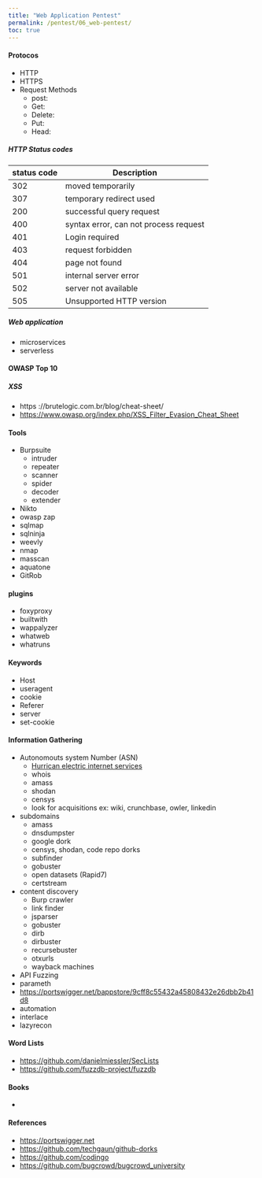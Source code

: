 ```yaml
---
title: "Web Application Pentest"
permalink: /pentest/06_web-pentest/
toc: true
---
```

#### Protocos
- HTTP
- HTTPS
- Request Methods
  - post:
  - Get:
  - Delete:
  - Put:
  - Head: 



##### HTTP Status codes
| status code | Description |
| ---- | ------------------ |
| 302 | moved temporarily |
| 307 | temporary redirect used |
| 200 | successful query request |
| 400 | syntax error, can not process request |
| 401 | Login required |
| 403 | request forbidden |
| 404 | page not found |
| 501 | internal server error |
| 502 | server not available |
| 505 | Unsupported HTTP version |

##### Web application
- microservices
- serverless

  
#### OWASP Top 10
##### XSS
  - https ://brutelogic.com.br/blog/cheat-sheet/
  - https://www.owasp.org/index.php/XSS_Filter_Evasion_Cheat_Sheet
#### Tools
- Burpsuite
  - intruder
  - repeater
  - scanner
  - spider
  - decoder
  - extender
- Nikto
- owasp zap
- sqlmap
- sqlninja
- weevly
- nmap
- masscan 
- aquatone
- GitRob

#### plugins
- foxyproxy
- builtwith
- wappalyzer
- whatweb
- whatruns

#### Keywords
- Host
- useragent
- cookie
- Referer
- server
- set-cookie

#### Information Gathering 
- Autonomouts system Number (ASN) 
  - [Hurrican electric internet services](https://bgp.he.net/)
  - whois
  - amass
  - shodan
  - censys
  - look for acquisitions ex: wiki, crunchbase, owler, linkedin
- subdomains
  - amass
  - dnsdumpster
  - google dork
  - censys, shodan, code repo dorks
  - subfinder
  - gobuster
  - open datasets (Rapid7)
  - certstream
- content discovery 
  - Burp crawler
  - link finder
  - jsparser
  - gobuster
  - dirb
  - dirbuster
  - recursebuster
  - otxurls
  - wayback machines
 - API Fuzzing
  - parameth
  - https://portswigger.net/bappstore/9cff8c55432a45808432e26dbb2b41d8
 - automation
  - interlace
  - lazyrecon
#### Word Lists
- https://github.com/danielmiessler/SecLists
- https://github.com/fuzzdb-project/fuzzdb

#### Books 
- 
#### References 
- https://portswigger.net
- https://github.com/techgaun/github-dorks
- https://github.com/codingo
- https://github.com/bugcrowd/bugcrowd_university

